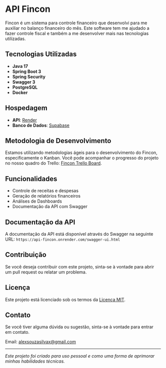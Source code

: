 # API Fincon

Fincon é um sistema para controle financeiro que desenvolvi para me auxiliar no balanço financeiro do mês. Este software tem me ajudado a fazer controle fiscal e também a me desenvolver mais nas tecnologias utilizadas.

## Tecnologias Utilizadas

- **Java 17**
- **Spring Boot 3**
- **Spring Security**
- **Swagger 3**
- **PostgreSQL**
- **Docker**

## Hospedagem

- **API**: [Render](https://api-fincon.onrender.com/)
- **Banco de Dados**: [Supabase](https://supabase.com/)

## Metodologia de Desenvolvimento

Estamos utilizando metodologias ágeis para o desenvolvimento do Fincon, especificamente o Kanban. Você pode acompanhar o progresso do projeto no nosso quadro do Trello: [Fincon Trello Board](https://trello.com/b/RUn63nJg/fincon).

## Funcionalidades

- Controle de receitas e despesas
- Geração de relatórios financeiros
- Análises de Dashboards
- Documentação da API com Swagger

## Documentação da API

A documentação da API está disponível através do Swagger na seguinte URL: `https://api-fincon.onrender.com/swagger-ui.html`

## Contribuição

Se você deseja contribuir com este projeto, sinta-se à vontade para abrir um pull request ou relatar um problema.

## Licença

Este projeto está licenciado sob os termos da [Licença MIT](LICENSE).

## Contato

Se você tiver alguma dúvida ou sugestão, sinta-se à vontade para entrar em contato.

Email: alexsouzasilvax@gmail.com

---

_Este projeto foi criado para uso pessoal e como uma forma de aprimorar minhas habilidades técnicas._
